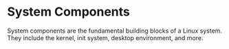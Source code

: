 # System Components
System components are the fundamental building blocks of a Linux system.
They include the kernel, init system, desktop environment, and more.
